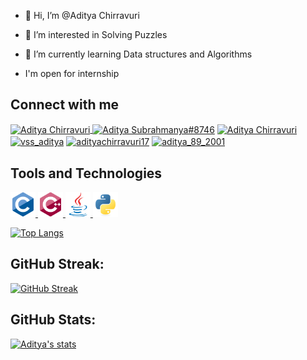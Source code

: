 - 👋 Hi, I’m @Aditya Chirravuri
- 👀 I’m interested in Solving Puzzles
- 🌱 I’m currently learning Data structures and Algorithms

- I'm open for internship

Connect with me
---
<a href = "https://www.facebook.com/aditya.chirravuri.92" target="blank"><img align="center" src="https://cdn.jsdelivr.net/npm/simple-icons@3.0.1/icons/facebook.svg" alt="Aditya Chirravuri" height="30" width="40" /> </a>
<a href= "https://discord.gg/#8746" target="blank"><img align="center" src="https://cdn.jsdelivr.net/npm/simple-icons@3.0.1/icons/discord.svg" alt="Aditya Subrahmanya#8746" height="30" width="40" /></a></a>
<a href="https://www.linkedin.com/in/aditya-chirravuri-36036b189" target="blank"><img align="center" src="https://cdn.jsdelivr.net/npm/simple-icons@3.0.1/icons/linkedin.svg" alt="Aditya Chirravuri" height="30" width="40" /></a>
<a href="https://www.hackerrank.com/vss_aditya" target="blank"><img align="center" src="https://cdn.jsdelivr.net/npm/simple-icons@3.0.1/icons/hackerrank.svg" alt="vss_aditya" height="30" width="40" /></a>
<a href= "https://www.hackerearth.com/@adityachirravuri17" target="blank"><img align="center" src="https://cdn.jsdelivr.net/npm/simple-icons@3.0.1/icons/hackerearth.svg" alt="adityachirravuri17" height="30" width="40" /></a></a>
<a href= "https://www.codechef.com/users/aditya_89_2001" target="blank"><img align="center" src="https://cdn.jsdelivr.net/npm/simple-icons@3.0.1/icons/codechef.svg" alt="aditya_89_2001" height="30" width="40" /></a></a>



Tools and Technologies
---
<a href="https://www.cprogramming.com/" target="_blank"> <img src="https://raw.githubusercontent.com/devicons/devicon/master/icons/c/c-original.svg" alt="c" width="40" height="40"/> </a>
<a href="https://www.w3schools.com/cpp/" target="_blank"> <img src="https://raw.githubusercontent.com/devicons/devicon/master/icons/cplusplus/cplusplus-original.svg" alt="cplusplus" width="40" height="40"/> </a>
<a href="https://www.java.com" target="_blank"> <img src="https://raw.githubusercontent.com/devicons/devicon/master/icons/java/java-original.svg" alt="java" width="40" height="40"/> </a>
<a href="https://www.python.org" target="_blank"> <img src="https://raw.githubusercontent.com/devicons/devicon/master/icons/python/python-original.svg" alt="python" width="40" height="40"/> </a>


[![Top Langs](https://github-readme-stats.vercel.app/api/top-langs/?username=AdityaChirravuri&layout=compact&theme=vision-friendly-dark&langs_count=10)](https://github.com/AdityaChirravuri/github-readme-stats)

**GitHub Streak:**
---
[![GitHub Streak](https://github-readme-streak-stats.herokuapp.com/?user=AdityaChirravuri)](https://git.io/streak-stats)

**GitHub Stats:**
---
[![Aditya's stats](https://github-readme-stats.vercel.app/api?username=AdityaChirravuri)](https://github.com/AdityaChirravuri/github-readme-stats)
